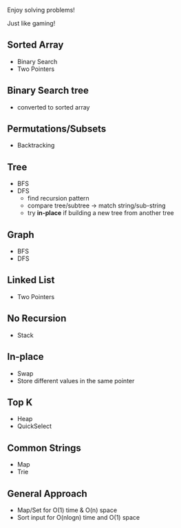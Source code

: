 Enjoy solving problems!

Just like gaming!

## Sorted Array

- Binary Search
- Two Pointers

## Binary Search tree

- converted to sorted array

## Permutations/Subsets

- Backtracking

## Tree

- BFS
- DFS
  - find recursion pattern
  - compare tree/subtree -> match string/sub-string
  - try **in-place** if building a new tree from another tree

## Graph

- BFS
- DFS

## Linked List

- Two Pointers

## No Recursion

- Stack

## In-place

- Swap
- Store different values in the same pointer

## Top K

- Heap
- QuickSelect

## Common Strings

- Map
- Trie

## General Approach

- Map/Set for O(1) time & O(n) space
- Sort input for O(nlogn) time and O(1) space
